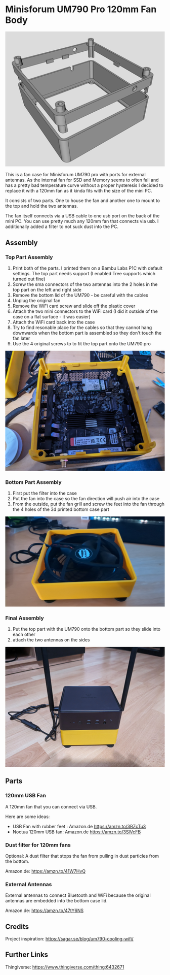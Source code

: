 # Minisforum UM790 Pro 120mm Fan Body

![3D View](images/3dview.png)

This is a fan case for Minisforum UM790 pro with ports for external antennas. As the internal fan for SSD and Memory seems to often fail and has a pretty bad temperature curve without a proper hysteresis I decided to replace it with a 120mm fan as it kinda fits with the size of the mini PC.

It consists of two parts. One to house the fan and another one to mount to the top and hold the two antennas.

The fan itself connects via a USB cable to one usb port on the back of the mini PC. You can use pretty much any 120mm fan that connects via usb. I additionally added a filter to not suck dust into the PC.

## Assembly

### Top Part Assembly

1. Print both of the parts. I printed them on a Bambu Labs P1C with default settings. The top part needs support (I enabled Tree supports which turned out fine)
2. Screw the sma connectors of the two antennas into the 2 holes in the top part on the left and right side
3. Remove the bottom lid of the UM790 - be careful with the cables
4. Unplug the original fan
5. Remove the WiFi card screw and slide off the plastic cover
6. Attach the two mini connectors to the WiFi card (I did it outside of the case on a flat surface - it was easier)
7. Attach the WiFi card back into the case
8. Try to find resonable place for the cables so that they cannot hang downwards when the bottom part is assembled so they don't touch the fan later
9. Use the 4 original screws to to fit the top part onto the UM790 pro

![Top Part](images/top.jpg)

### Bottom Part Assembly

1. First put the filter into the case
2. Put the fan into the case so the fan direction will push air into the case
3. From the outside, put the fan grill and screw the feet into the fan through the 4 holes of the 3d printed bottom case part

![Bottom Part](images/bottom.jpg)

### Final Assembly

1. Put the top part with the UM790 onto the bottom part so they slide into each other
2. attach the two antennas on the sides

![Final Assembly](images/final.jpg)

## Parts

### 120mm USB Fan

A 120mm fan that you can connect via USB.

Here are some ideas: 

- USB Fan with rubber feet : Amazon.de <https://amzn.to/3RZcTu3>
- Noctua 120mm USB fan: Amazon.de <https://amzn.to/3SlVcFB>

### Dust filter for 120mm fans

Optional: A dust filter that stops the fan from pulling in dust particles from the bottom.

Amazon.de: <https://amzn.to/41W7HvQ>

### External Antennas

External antennas to connect Bluetooth and WiFi because the original antennas are embedded into the bottom case lid.

Amazon.de: <https://amzn.to/47tY6NS>

## Credits

Project inspiration: <https://sagar.se/blog/um790-cooling-wifi/>

## Further Links

Thingiverse: <https://www.thingiverse.com/thing:6432671>
